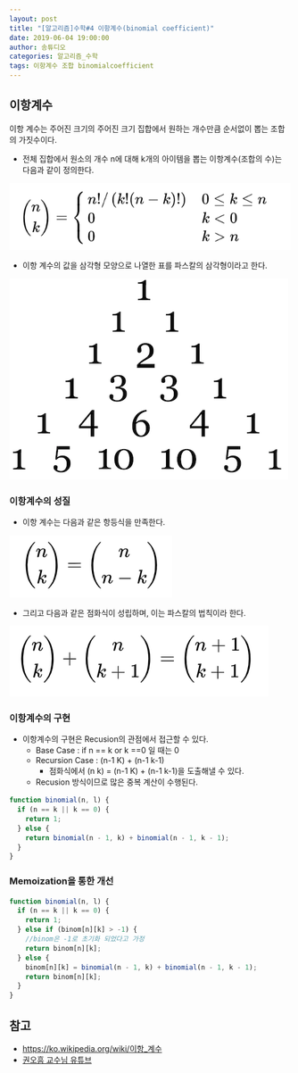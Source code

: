 ```yaml
---
layout: post
title: "[알고리즘]수학#4 이항계수(binomial coefficient)"
date: 2019-06-04 19:00:00
author: 송튜디오
categories: 알고리즘_수학
tags: 이항계수 조합 binomialcoefficient
---
```


## 이항계수

이항 계수는 주어진 크기의 주어진 크기 집합에서 원하는 개수만큼 순서없이 뽑는 조합의 가짓수이다.

- 전체 집합에서 원소의 개수 n에 대해 k개의 아이템을 뽑는 이항계수(조합의 수)는 다음과 같이 정의한다.

![Alt binomial](/assets/img/2019-06-04-mathproblem4/bi1.png)

- 이항 계수의 값을 삼각형 모양으로 나열한 표를 파스칼의 삼각형이라고 한다.

![Alt binomial](/assets/img/2019-06-04-mathproblem4/bi2.png)

### 이항계수의 성질

- 이항 계수는 다음과 같은 항등식을 만족한다.

![Alt binomial](/assets/img/2019-06-04-mathproblem4/bi3.png)

- 그리고 다음과 같은 점화식이 성립하며, 이는 파스칼의 법칙이라 한다.

![Alt binomial](/assets/img/2019-06-04-mathproblem4/bi4.png)

### 이항계수의 구현

- 이항계수의 구현은 Recusion의 관점에서 접근할 수 있다.
  - Base Case : if n == k or k ==0 일 때는 0
  - Recursion Case : (n-1 K) + (n-1 k-1)
    - 점화식에서 (n k) = (n-1 K) + (n-1 k-1)을 도출해낼 수 있다.
  - Recusion 방식이므로 많은 중복 계산이 수행된다.

```js
function binomial(n, l) {
  if (n == k || k == 0) {
    return 1;
  } else {
    return binomial(n - 1, k) + binomial(n - 1, k - 1);
  }
}
```

### Memoization을 통한 개선

```js
function binomial(n, l) {
  if (n == k || k == 0) {
    return 1;
  } else if (binom[n][k] > -1) {
    //binom은 -1로 초기화 되었다고 가정
    return binom[n][k];
  } else {
    binom[n][k] = binomial(n - 1, k) + binomial(n - 1, k - 1);
    return binom[n][k];
  }
}
```

## 참고

- https://ko.wikipedia.org/wiki/이항_계수
- [권오흠 교수님 유튜브](https://www.youtube.com/watch?v=ihyg2OR8IR0&list=PL52K_8WQO5oUuH06MLOrah4h05TZ4n38l&index=13&t=0s)

